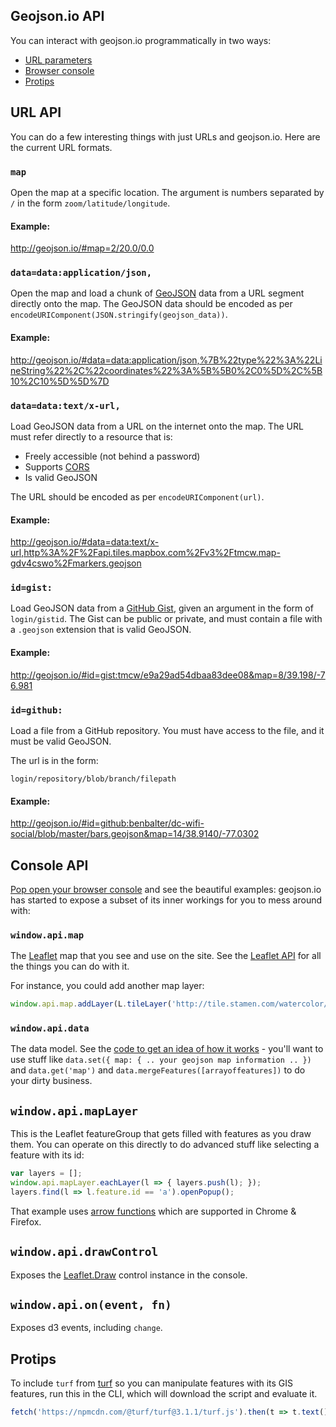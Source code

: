 ## Geojson.io API
You can interact with geojson.io programmatically in two ways:

* [URL parameters](#url-api)
* [Browser console](#console-api)
* [Protips](#protips)

## URL API
You can do a few interesting things with just URLs and geojson.io. Here are the
current URL formats.

### `map`

Open the map at a specific location. The argument is numbers separated by `/`
in the form `zoom/latitude/longitude`.

#### Example:

http://geojson.io/#map=2/20.0/0.0


### `data=data:application/json,`

Open the map and load a chunk of [GeoJSON](http://geojson.org/) data from a
URL segment directly onto the map. The GeoJSON data should be encoded
as per `encodeURIComponent(JSON.stringify(geojson_data))`.

#### Example:

http://geojson.io/#data=data:application/json,%7B%22type%22%3A%22LineString%22%2C%22coordinates%22%3A%5B%5B0%2C0%5D%2C%5B10%2C10%5D%5D%7D


### `data=data:text/x-url,`

Load GeoJSON data from a URL on the internet onto the map. The URL must
refer directly to a resource that is:

* Freely accessible (not behind a password)
* Supports [CORS](http://en.wikipedia.org/wiki/Cross-origin_resource_sharing)
* Is valid GeoJSON

The URL should be encoded as per `encodeURIComponent(url)`.

#### Example:

http://geojson.io/#data=data:text/x-url,http%3A%2F%2Fapi.tiles.mapbox.com%2Fv3%2Ftmcw.map-gdv4cswo%2Fmarkers.geojson


### `id=gist:`

Load GeoJSON data from a [GitHub Gist](https://gist.github.com/), given an argument
in the form of `login/gistid`. The Gist can be public or private, and must
contain a file with a `.geojson` extension that is valid GeoJSON.

#### Example:

http://geojson.io/#id=gist:tmcw/e9a29ad54dbaa83dee08&map=8/39.198/-76.981


### `id=github:`

Load a file from a GitHub repository. You must have access to the file, and
it must be valid GeoJSON.

The url is in the form:

    login/repository/blob/branch/filepath

#### Example:

http://geojson.io/#id=github:benbalter/dc-wifi-social/blob/master/bars.geojson&map=14/38.9140/-77.0302

## Console API

[Pop open your browser console](http://debugbrowser.com/) and see the beautiful
examples: geojson.io has started to expose a subset of its inner workings for
you to mess around with:


### `window.api.map`

The [Leaflet](http://leafletjs.com/) map that you see and use on the site. See
the [Leaflet API](http://leafletjs.com/reference.html) for all the things you
can do with it.

For instance, you could add another map layer:

```js
window.api.map.addLayer(L.tileLayer('http://tile.stamen.com/watercolor/{z}/{x}/{y}.jpg'))
```

### `window.api.data`

The data model. See the [code to get an idea of how it works](https://github.com/mapbox/geojson.io/blob/gh-pages/src/core/data.js#L48-L90) -
you'll want to use stuff like `data.set({ map: { .. your geojson map information .. })`
and `data.get('map')` and `data.mergeFeatures([arrayoffeatures])` to do your
dirty business.

## `window.api.mapLayer`

This is the Leaflet featureGroup that gets filled with features as you draw
them. You can operate on this directly to do advanced stuff like
selecting a feature with its id:

```js
var layers = [];
window.api.mapLayer.eachLayer(l => { layers.push(l); });
layers.find(l => l.feature.id == 'a').openPopup();
```

That example uses [arrow functions](https://developer.mozilla.org/en-US/docs/Web/JavaScript/Reference/Functions/Arrow_functions)
which are supported in Chrome & Firefox.

## `window.api.drawControl`

Exposes the [Leaflet.Draw](https://github.com/Leaflet/Leaflet.draw) control
instance in the console.

## `window.api.on(event, fn)`

Exposes d3 events, including `change`.

## Protips

To include `turf` from [turf](https://github.com/turfjs/turf) so you can manipulate features
with its GIS features, run this in the CLI, which will download the script and evaluate it.

```js
fetch('https://npmcdn.com/@turf/turf@3.1.1/turf.js').then(t => t.text()).then(eval)
```
